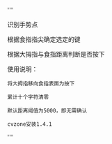 '''

识别手势点

根据食指指尖确定选定的键

根据大拇指与食指距离判断是否按下

使用说明：

    将大拇指移向食指表面为按下
    
    累计十个字符清零
    
    默认距离阈值为5000，即无需确认
    
    cvzone安装1.4.1
    
'''
